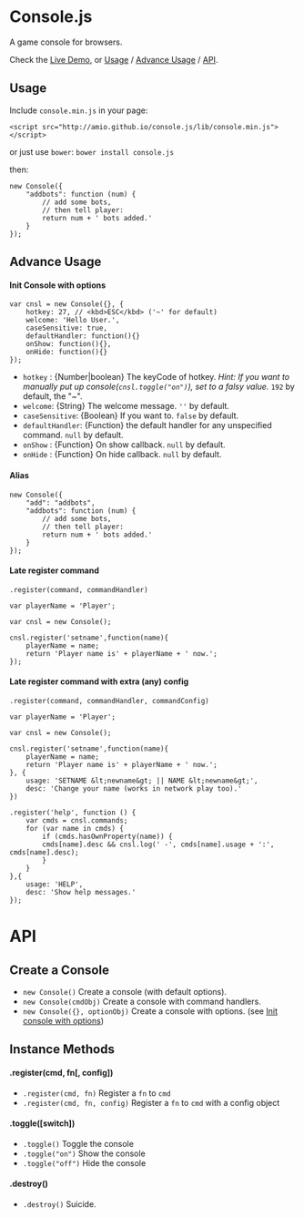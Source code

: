 # Console.js

A game console for browsers.

Check the [Live Demo](http://amio.github.io/console.js), or [Usage](#usage) / [Advance Usage](#advance-usage) / [API](#api).

## Usage

Include `console.min.js` in your page:

```
<script src="http://amio.github.io/console.js/lib/console.min.js"></script>
```

or just use `bower`: `bower install console.js`

then:
```
new Console({
    "addbots": function (num) {
        // add some bots,
        // then tell player:
        return num + ' bots added.'
    }
});
```

## Advance Usage

#### Init Console with options

```
var cnsl = new Console({}, {
    hotkey: 27, // <kbd>ESC</kbd> ('~' for default)
    welcome: 'Hello User.',
    caseSensitive: true,
    defaultHandler: function(){}
    onShow: function(){},
    onHide: function(){}
});
```

- `hotkey` : {Number|boolean} The keyCode of hotkey. *Hint: If you want to manually put up
 console(`cnsl.toggle("on")`), set to a falsy value.* `192` by default, the "~".
- `welcome`: {String} The welcome message. `''` by default.
- `caseSensitive`: {Boolean} If you want to. `false` by default.
- `defaultHandler`: {Function} the default handler for any unspecified command. `null` by default.
- `onShow` : {Function} On show callback. `null` by default.
- `onHide` : {Function} On hide callback. `null` by default.

#### Alias

```
new Console({
    "add": "addbots",
    "addbots": function (num) {
        // add some bots,
        // then tell player:
        return num + ' bots added.'
    }
});
```

#### Late register command

`.register(command, commandHandler)`

```
var playerName = 'Player';

var cnsl = new Console();

cnsl.register('setname',function(name){
    playerName = name;
    return 'Player name is' + playerName + ' now.';
});
```

#### Late register command with extra (any) config

`.register(command, commandHandler, commandConfig)`

```
var playerName = 'Player';

var cnsl = new Console();

cnsl.register('setname',function(name){
    playerName = name;
    return 'Player name is' + playerName + ' now.';
}, {
    usage: 'SETNAME &lt;newname&gt; || NAME &lt;newname&gt;',
    desc: 'Change your name (works in network play too).'
})

.register('help', function () {
    var cmds = cnsl.commands;
    for (var name in cmds) {
        if (cmds.hasOwnProperty(name)) {
        cmds[name].desc && cnsl.log(' -', cmds[name].usage + ':', cmds[name].desc);
        }
    }
},{
    usage: 'HELP',
    desc: 'Show help messages.'
});
```

# API

## Create a Console

- `new Console()` Create a console (with default options).
- `new Console(cmdObj)` Create a console with command handlers.
- `new Console({}, optionObj)` Create a console with options. (see [Init console with options](#init-console-with-options))

## Instance Methods

#### .register(cmd, fn[, config])

- `.register(cmd, fn)` Register a `fn` to `cmd`
- `.register(cmd, fn, config)` Register a `fn` to `cmd` with a config object

#### .toggle([switch])

- `.toggle()` Toggle the console
- `.toggle("on")` Show the console
- `.toggle("off")` Hide the console

#### .destroy()

- `.destroy()` Suicide.
